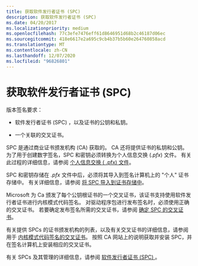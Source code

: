 ```yaml
---
title: 获取软件发行者证书 (SPC)
description: 获取软件发行者证书 (SPC)
ms.date: 04/20/2017
ms.localizationpriority: medium
ms.openlocfilehash: 77c3efe7476eff61d8646951d68b2c46187d06ec
ms.sourcegitcommit: 418e6617e2a695c9cb4b37b5b60e264760858acd
ms.translationtype: MT
ms.contentlocale: zh-CN
ms.lasthandoff: 12/07/2020
ms.locfileid: "96826801"
---
```

# <a name="obtaining-a-software-publisher-certificate-spc"></a>获取软件发行者证书 (SPC)


版本签名要求：

-   软件发行者证书 (SPC) ，以及证书的公钥和私钥。

-   一个关联的交叉证书。

SPC 是通过商业证书颁发机构 (CA) 获取的。 CA 还将提供证书的私钥和公钥。 为了用于创建数字签名，SPC 和密钥必须转换为个人信息交换 (*.pfx*) 文件。 有关此过程的详细信息，请参阅 [个人信息交换 ( .pfx) 文件](personal-information-exchange---pfx--files.md)。

SPC 和密钥存储在 *.pfx* 文件中后，必须将其导入到签名计算机上的 "个人" 证书存储中。 有关详细信息，请参阅 [将 SPC 导入到证书存储中](importing-an-spc-into-a-certificate-store.md)。

Microsoft 为 Ca 颁发了每个公钥根证书的一个交叉证书，该证书支持使用软件发行者证书进行内核模式代码签名。 对驱动程序包进行发布签名时，必须使用正确的交叉证书。 若要确定发布签名所需的交叉证书，请参阅 [确定 SPC 的交叉证书](determining-an-spc-s-cross-certificate.md)。

有关提供 SPCs 的证书颁发机构的列表，以及有关交叉证书的详细信息，请参阅用于 [内核模式代码签名的交叉证书](./cross-certificates-for-kernel-mode-code-signing.md)。 按照 CA 网站上的说明获取并安装 SPC，并在签名计算机上安装相应的交叉证书。

有关 SPCs 及其管理的详细信息，请参阅 [软件发行者证书 (SPC) ](software-publisher-certificate.md)。

 


